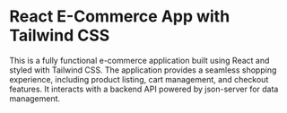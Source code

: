 # React E-Commerce App with Tailwind CSS
This is a fully functional e-commerce application built using React and styled with Tailwind CSS. The application provides a seamless shopping experience, including product listing, cart management, and checkout features. It interacts with a backend API powered by json-server for data management.
